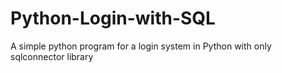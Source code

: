 # Python-Login-with-SQL
A simple python program for a login system in Python with only sqlconnector library

